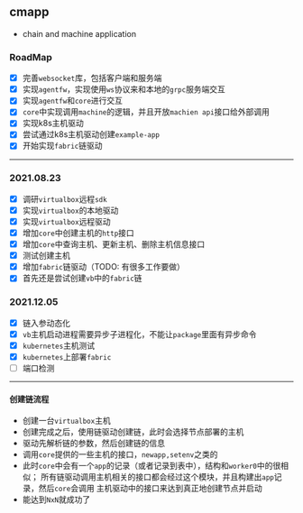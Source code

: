 cmapp
---

* chain and machine application

### RoadMap

- [x] 完善`websocket`库，包括客户端和服务端
- [x] 实现`agentfw`，实现使用`ws`协议来和本地的`grpc`服务端交互
- [x] 实现`agentfw`和`core`进行交互
- [x] `core`中实现调用`machine`的逻辑，并且开放`machien api`接口给外部调用
- [x] 实现k8s主机驱动
- [x] 尝试通过k8s主机驱动创建`example-app`
- [x] 开始实现`fabric`链驱动
----

### 2021.08.23
- [x] 调研`virtualbox`远程`sdk`
- [x] 实现`virtualbox`的本地驱动
- [x] 实现`virtualbox`远程驱动 
- [x] 增加`core`中创建主机的`http`接口
- [x] 增加`core`中查询主机、更新主机、删除主机信息接口
- [x] 测试创建主机
- [x] 增加`fabric`链驱动（TODO: 有很多工作要做）
- [x] 首先还是尝试创建`vb`中的`fabric`链

### 2021.12.05
- [x] 链入参动态化
- [x] `vb`主机启动进程需要异步子进程化，不能让`package`里面有异步命令
- [x] `kubernetes`主机测试
- [x] `kubernetes`上部署`fabric`
- [ ] 端口检测

-----
#### 创建链流程
* 创建一台`virtualbox`主机
* 创建完成之后，使用链驱动创建链，此时会选择节点部署的主机
* 驱动先解析链的参数，然后创建链的信息
* 调用`core`提供的一些主机的接口，`newapp,setenv`之类的
* 此时`core`中会有一个`app`的记录（或者记录到表中），结构和`worker0`中的很相似；
  所有链驱动调用主机相关的接口都会经过这个模块，并且构建出`app`记录，然后`core`会调用
  主机驱动中的接口来达到真正地创建节点并启动
* 能达到`NxN`就成功了

